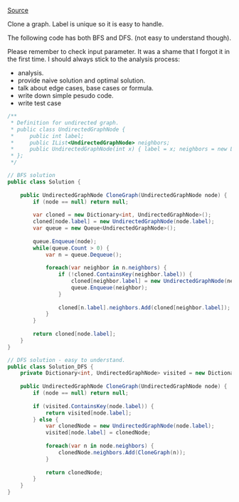 [Source](https://leetcode.com/problems/clone-graph/#/description)

Clone a graph. Label is unique so it is easy to handle. 

The following code has both BFS and DFS. (not easy to understand though).

Please remember to check input parameter. It was a shame that I forgot it in the first time. I should always stick to the analysis process:

* analysis.
* provide naive solution and optimal solution.
* talk about edge cases, base cases or formula. 
* write down simple pesudo code.
* write test case

```csharp
/**
 * Definition for undirected graph.
 * public class UndirectedGraphNode {
 *     public int label;
 *     public IList<UndirectedGraphNode> neighbors;
 *     public UndirectedGraphNode(int x) { label = x; neighbors = new List<UndirectedGraphNode>(); }
 * };
 */

// BFS solution
public class Solution {    
    
    public UndirectedGraphNode CloneGraph(UndirectedGraphNode node) {
        if (node == null) return null;
        
        var cloned = new Dictionary<int, UndirectedGraphNode>();
        cloned[node.label] = new UndirectedGraphNode(node.label);
        var queue = new Queue<UndirectedGraphNode>();
        
        queue.Enqueue(node);
        while(queue.Count > 0) {
            var n = queue.Dequeue();
            
            foreach(var neighbor in n.neighbors) {
                if (!cloned.ContainsKey(neighbor.label)) {
                    cloned[neighbor.label] = new UndirectedGraphNode(neighbor.label);
                    queue.Enqueue(neighbor);
                }
                
                cloned[n.label].neighbors.Add(cloned[neighbor.label]);
            }
        }
        
        return cloned[node.label];
    }
}

// DFS solution - easy to understand.
public class Solution_DFS {
    private Dictionary<int, UndirectedGraphNode> visited = new Dictionary<int, UndirectedGraphNode>();
    
    public UndirectedGraphNode CloneGraph(UndirectedGraphNode node) {
        if (node == null) return null;
        
        if (visited.ContainsKey(node.label)) {
            return visited[node.label];
        } else {
            var clonedNode = new UndirectedGraphNode(node.label);
            visited[node.label] = clonedNode;
            
            foreach(var n in node.neighbors) {
                clonedNode.neighbors.Add(CloneGraph(n));
            }
            
            return clonedNode;
        }
    }
}
```
